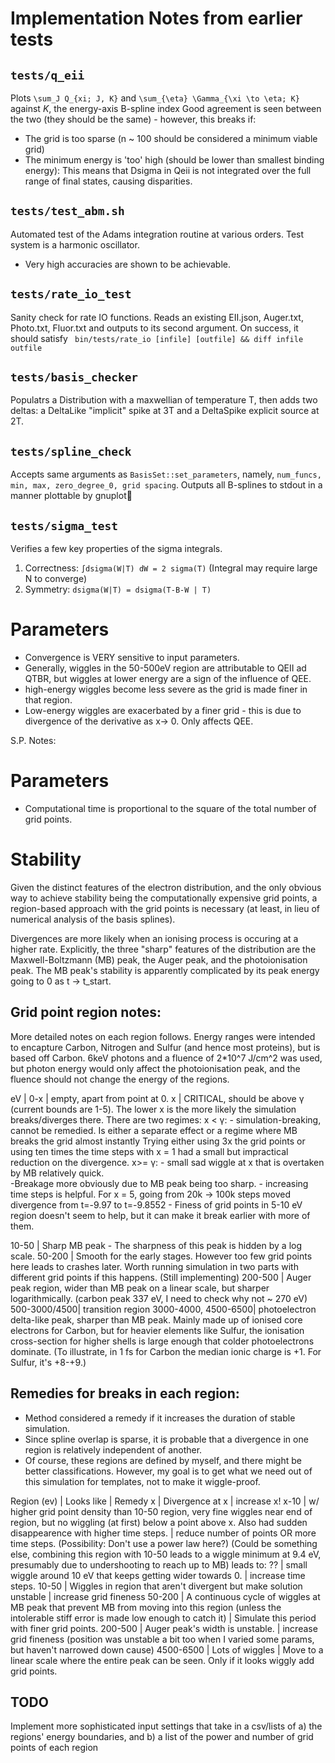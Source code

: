 # Implementation Notes from earlier tests

## `tests/q_eii`
Plots `\sum_J Q_{xi; J, K}` and `\sum_{\eta} \Gamma_{\xi \to \eta; K}` against $K$, the energy-axis B-spline index
Good agreement is seen between the two (they should be the same) - however, this breaks if:
 - The grid is too sparse (n ~ 100 should be considered a minimum viable grid)
 - The minimum energy is 'too' high  (should be lower than smallest binding energy): This means that Dsigma in Qeii is not integrated over the full range of final states, causing disparities.

## `tests/test_abm.sh`
Automated test of the Adams integration routine at various orders. Test system is a harmonic oscillator.
 - Very high accuracies are shown to be achievable.

## `tests/rate_io_test`
Sanity check for rate IO functions.
Reads an existing EII.json, Auger.txt, Photo.txt, Fluor.txt and outputs to its second argument.
On success, it should satisfy 
` bin/tests/rate_io [infile] [outfile] && diff infile outfile` 

## `tests/basis_checker`
Populatrs a Distribution with a maxwellian of temperature T, then adds two deltas: a DeltaLike "implicit" spike at 3T and a DeltaSpike explicit source at 2T.

## `tests/spline_check`
Accepts same arguments as `BasisSet::set_parameters`, namely, `num_funcs, min, max, zero_degree_0, grid spacing`. Outputs all B-splines to stdout in a manner plottable by gnuplot

## `tests/sigma_test`
Verifies a few key properties of the sigma integrals.
1. Correctness: `∫dsigma(W|T) dW = 2 sigma(T)` (Integral may require large N to converge)
2. Symmetry: `dsigma(W|T) = dsigma(T-B-W | T)`

# Parameters
- Convergence is VERY sensitive to input parameters.
- Generally, wiggles in the 50-500eV region are attributable to QEII ad QTBR, but wiggles at lower energy are a sign of the influence of QEE.
- high-energy wiggles become less severe as the grid is made finer in that region.
- Low-energy wiggles are exacerbated by a finer grid - this is due to divergence of the derivative as x-> 0. Only affects QEE.

S.P. Notes:
# Parameters
- Computational time is proportional to the square of the total number of grid points.

# Stability

Given the distinct features of the electron distribution, and the only obvious way to achieve stability being the computationally expensive grid points, a region-based approach with the grid points is necessary (at least, in lieu of numerical analysis of the basis splines). 

Divergences are more likely when an ionising process is occuring at a higher rate. Explicitly, the three "sharp" features of the distribution are the Maxwell-Boltzmann (MB) peak, the Auger peak, and the photoionisation peak. The MB peak's stability is apparently complicated by its peak energy going to 0 as t -> t_start. 



## Grid point region notes:
More detailed notes on each region follows. Energy ranges were intended to encapture Carbon, Nitrogen and Sulfur (and hence most proteins), but is based off Carbon. 6keV photons and a fluence of 2*10^7 J/cm^2 was used, but photon energy would only affect the photoionisation peak, and the fluence should not change the energy of the regions. 


eV      |
0-x     | empty, apart from point at 0. 
x       | CRITICAL, should be above  γ (current bounds are 1-5). The lower x is the more likely the simulation breaks/diverges there. 
    There are two regimes:
    x < γ:
        - simulation-breaking, cannot be remedied. Is either a separate effect or a regime where MB breaks the grid almost instantly
        Trying either using 3x the grid points or using ten times the time steps with x = 1 had a small but 
        impractical reduction on the divergence. 
    x>= γ:
        - small sad wiggle at x that is overtaken by MB relatively quick.  
        -Breakage more obviously due to MB peak being too sharp.
        - increasing time steps is helpful. For x = 5, going from 20k -> 100k steps moved divergence from t=-9.97 to t=-9.8552
        - Finess of grid points in 5-10 eV region doesn't seem to help, but it can make it break earlier with more of them.

10-50   | Sharp MB peak  - The sharpness of this peak is hidden by a log scale.
50-200  | Smooth for the early stages. However too few grid points here leads to crashes later. Worth running simulation in two parts with different grid points if this happens. (Still implementing) 
200-500 | Auger peak region, wider than MB peak on a linear scale, but sharper logarithmically.  (carbon peak 337 eV, I need to check why not ~ 270 eV)
500-3000/4500| transition region
3000-4000, 4500-6500| photoelectron delta-like peak, sharper than MB peak. Mainly made up of ionised core electrons for Carbon, but for heavier elements like Sulfur, the ionisation cross-section for higher shells is large enough that colder photoelectrons dominate. (To illustrate, in 1 fs for Carbon the median ionic charge is +1. For Sulfur, it's +8-+9.)


## Remedies for breaks in each region:
- Method considered a remedy if it increases the duration of stable simulation.
- Since spline overlap is sparse, it is probable that a divergence in one region is relatively independent of another.
- Of course, these regions are defined by myself, and there might be better classifications.  However, my goal 
  is to get what we need out of this simulation for templates, not to make it wiggle-proof. 

Region (ev) | Looks like | Remedy
x           | Divergence at x           | increase x!
x-10        | w/ higher grid point density than 10-50 region, very fine wiggles near end of region, but no wiggling (at first) below a point above x. Also had sudden disappearence with higher time steps.  | reduce number of points OR more time steps. (Possibility: Don't use a power law here?)
(Could be something else, combining this region with 10-50 leads to a wiggle minimum at 9.4 eV, presumably due to undershooting to reach up to MB)
leads to:
??          | small wiggle around 10 eV that keeps getting wider towards 0. | increase time steps.
10-50       | Wiggles in region that aren't divergent but make solution unstable    | increase grid fineness
50-200 | A continuous cycle of wiggles at MB peak that prevent MB from moving into this region (unless the intolerable stiff error is made low enough to catch it)    |  Simulate this period with finer grid points.
200-500     | Auger peak's width is unstable.  | increase grid fineness   (position was unstable a bit too when I varied some params, but haven't narrowed down cause)
4500-6500   | Lots of wiggles | Move to a linear scale where the entire peak can be seen. Only if it looks wiggly add grid points.


## TODO
Implement more sophisticated input settings that take in a csv/lists of a) the regions' energy boundaries, and b) a list of the power and number of grid points of each region    
